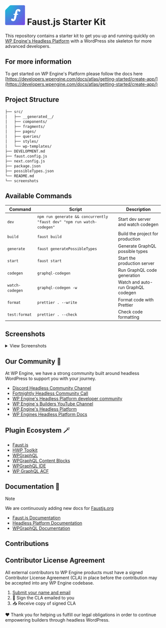 # ![Faust.js Logo](./.github/assets/faustjs-logo.svg) Faust.js Starter Kit

This repository contains a starter kit to get you up and running quickly on [WP Engine's Headless Platform](https://wpengine.com/headless-wordpress/) with a WordPress site skeleton for more advanced developers.

## For more information

To get started on WP Engine's Platform please follow the docs here [https://developers.wpengine.com/docs/atlas/getting-started/create-app/](https://developers.wpengine.com/docs/atlas/getting-started/create-app/)

## Project Structure

```
├── src/
│   ├── __generated__/
│   ├── components/
│   ├── fragments/
│   ├── pages/
│   ├── queries/
│   ├── styles/
│   └── wp-templates/
├── DEVELOPMENT.md
├── faust.config.js
├── next.config.js
├── package.json
├── possibleTypes.json
└── README.md
└── screenshots
```

## Available Commands

| Command         | Script                                                                 | Description                        |
| --------------- | ---------------------------------------------------------------------- | ---------------------------------- |
| `dev`           | `npm run generate && concurrently "faust dev" "npm run watch-codegen"` | Start dev server and watch codegen |
| `build`         | `faust build`                                                          | Build the project for production   |
| `generate`      | `faust generatePossibleTypes`                                          | Generate GraphQL possible types    |
| `start`         | `faust start`                                                          | Start the production server        |
| `codegen`       | `graphql-codegen`                                                      | Run GraphQL code generation        |
| `watch-codegen` | `graphql-codegen -w`                                                   | Watch and auto-run GraphQL codegen |
| `format`        | `prettier . --write`                                                   | Format code with Prettier          |
| `test:format`   | `prettier . --check`                                                   | Check code formatting              |

## Screenshots

<details>
    <summary>View Screenshots</summary>

![Front Page](screenshots/front-page.png)

![Category Page](screenshots/category-page.png)

![Single Page](screenshots/single-page.png)

![Single Post](screenshots/single-post.png)

</details>

## Our Community 🩵

At WP Engine, we have a strong community built around headless WordPress to support you with your journey.

- [Discord Headless Community Channel](https://faustjs.org/discord)
- [Fortnightly Headless Community Call](https://discord.gg/headless-wordpress-836253505944813629?event=1371472220592930857)
- [WP Engine's Headless Platform developer community](https://wpengine.com/builders/headless)
- [WP Engine`s Builders YouTube Channel](https://www.youtube.com/@WPEngineBuilders)
- [WP Engine's Headless Platform](https://wpengine.com/headless-wordpress/)
- [WP Engines Headless Platform Docs](https://developers.wpengine.com/docs/atlas/overview/)

## Plugin Ecosystem 🪄

- [Faust.js](https://faustjs.org)
- [HWP Toolkit](https://github.com/wpengine/hwptoolkit)
- [WPGraphQL](https://www.wpgraphql.com)
- [WPGraphQL Content Blocks](https://github.com/wpengine/wp-graphql-content-blocks)
- [WPGraphQL IDE](https://github.com/wp-graphql/wpgraphql-ide)
- [WP GraphQL ACF](https://github.com/wp-graphql/wp-graphql-acf)

## Documentation 🔎

> [!NOTE]
> We are continuously adding new docs for [Faustjs.org](https://faustjs.org/docs)

- [Faust.js Documentation](https://faustjs.org/docs/)
- [Headless Platform Documentation](https://wpengine.com/headless-wordpress/)
- [WPGraphQL Documentation](https://developers.wpengine.com/docs/atlas/overview/)

## Contributions

## Contributor License Agreement

All external contributors to WP Engine products must have a signed Contributor License Agreement (CLA) in place before the contribution may be accepted into any WP Engine codebase.

1. [Submit your name and email](https://wpeng.in/cla/)
2. 📝 Sign the CLA emailed to you
3. 📥 Receive copy of signed CLA

❤️ Thank you for helping us fulfill our legal obligations in order to continue empowering builders through headless WordPress.
